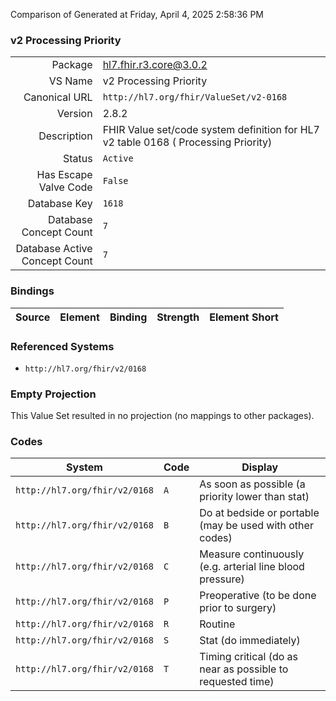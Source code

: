 Comparison of 
Generated at Friday, April 4, 2025 2:58:36 PM

### v2 Processing Priority

|      |     |
| ---: | --- |
| Package | hl7.fhir.r3.core@3.0.2 |
| VS Name | v2 Processing Priority |
| Canonical URL | `http://hl7.org/fhir/ValueSet/v2-0168` |
| Version | 2.8.2 |
| Description | FHIR Value set/code system definition for HL7 v2 table 0168 ( Processing Priority) |
| Status | `Active` |
| Has Escape Valve Code | `False` |
| Database Key | `1618` |
| Database Concept Count | `7` |
| Database Active Concept Count | `7` |
### Bindings

| Source | Element | Binding | Strength | Element Short |
| ------ | ------- | ------- | -------- | ------------- |

### Referenced Systems

* `http://hl7.org/fhir/v2/0168`
### Empty Projection

This Value Set resulted in no projection (no mappings to other packages).

### Codes

| System | Code | Display |
| ------ | ---- | ------- |
| `http://hl7.org/fhir/v2/0168` | `A` | As soon as possible (a priority lower than stat) |
| `http://hl7.org/fhir/v2/0168` | `B` | Do at bedside or portable (may be used with other codes) |
| `http://hl7.org/fhir/v2/0168` | `C` | Measure continuously (e.g. arterial line blood pressure) |
| `http://hl7.org/fhir/v2/0168` | `P` | Preoperative (to be done prior to surgery) |
| `http://hl7.org/fhir/v2/0168` | `R` | Routine |
| `http://hl7.org/fhir/v2/0168` | `S` | Stat (do immediately) |
| `http://hl7.org/fhir/v2/0168` | `T` | Timing critical (do as near as possible to requested time) |
